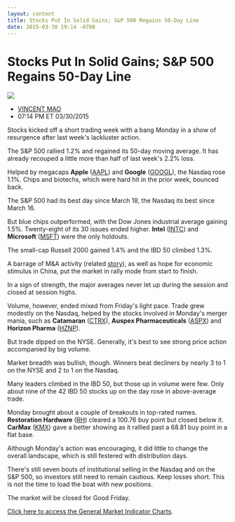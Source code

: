 ```yaml
---
layout: content
title: Stocks Put In Solid Gains; S&P 500 Regains 50-Day Line
date: 2015-03-30 19:14 -0700
---
```



Stocks Put In Solid Gains; S&P 500 Regains 50-Day Line
=======================================================


![](https://www.investors.com/wp-content/uploads/ibd-migrated-images/MPv_150331_635633262028204205.png)

* [VINCENT MAO](https://www.investors.com/author/maov/ "Posts by VINCENT MAO")
* 07:14 PM ET 03/30/2015




  

Stocks kicked off a short trading week with a bang Monday in a show of resurgence after last week's lackluster action.

  

The S&P 500 rallied 1.2% and regained its 50-day moving average. It has already recouped a little more than half of last week's 2.2% loss.

  

Helped by megacaps **Apple** ([AAPL](https://research.investors.com/quote.aspx?symbol=AAPL)) and **Google** ([GOOGL](https://research.investors.com/quote.aspx?symbol=GOOGL)), the Nasdaq rose 1.1%. Chips and biotechs, which were hard hit in the prior week, bounced back.

  

The S&P 500 had its best day since March 18, the Nasdaq its best since March 16.

  

But blue chips outperformed, with the Dow Jones industrial average gaining 1.5%. Twenty-eight of its 30 issues ended higher. **Intel** ([INTC](https://research.investors.com/quote.aspx?symbol=INTC)) and **Microsoft** ([MSFT](https://research.investors.com/quote.aspx?symbol=MSFT)) were the only holdouts.

  

The small-cap Russell 2000 gained 1.4% and the IBD 50 climbed 1.3%.

  

A barrage of M&A activity (related [story](http://news.investors.com/technology/033015-745614-teva-acquiring-auspex-horizon-acquiring-hyperion.htm?ntt=Teva%2c+Horizon+See+Growth+In+Orphan-Drug+Takeovers)), as well as hope for economic stimulus in China, put the market in rally mode from start to finish.

  

In a sign of strength, the major averages never let up during the session and closed at session highs.

  

Volume, however, ended mixed from Friday's light pace. Trade grew modestly on the Nasdaq, helped by the stocks involved in Monday's merger mania, such as **Catamaran** ([CTRX](https://research.investors.com/quote.aspx?symbol=CTRX)), **Auspex Pharmaceuticals** ([ASPX](https://research.investors.com/quote.aspx?symbol=ASPX)) and **Horizon Pharma** ([HZNP](https://research.investors.com/quote.aspx?symbol=HZNP)).

  

But trade dipped on the NYSE. Generally, it's best to see strong price action accompanied by big volume.

  

Market breadth was bullish, though. Winners beat decliners by nearly 3 to 1 on the NYSE and 2 to 1 on the Nasdaq.

  

Many leaders climbed in the IBD 50, but those up in volume were few. Only about nine of the 42 IBD 50 stocks up on the day rose in above-average trade.

  

Monday brought about a couple of breakouts in top-rated names. **Restoration Hardware** ([RH](https://research.investors.com/quote.aspx?symbol=RH)) cleared a 100.76 buy point but closed below it. **CarMax** ([KMX](https://research.investors.com/quote.aspx?symbol=KMX)) gave a better showing as it rallied past a 68.81 buy point in a flat base.

  

Although Monday's action was encouraging, it did little to change the overall landscape, which is still festered with distribution days.

  

There's still seven bouts of institutional selling in the Nasdaq and on the S&P 500, so investors still need to remain cautious. Keep losses short. This is not the time to load the boat with new positions.

  

The market will be closed for Good Friday.

  

[Click here to access the General Market Indicator Charts](https://www.investors.com/pdf/GMI_033115.pdf).




